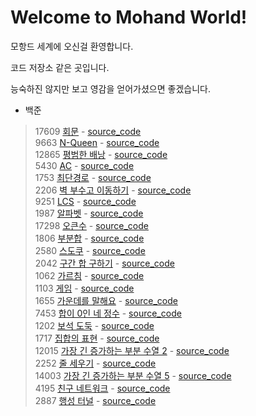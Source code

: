 # Welcome to Mohand World!

모항드 세계에 오신걸 환영합니다.

코드 저장소 같은 곳입니다.

능숙하진 않지만 보고 영감을 얻어가셨으면 좋겠습니다.

+ 백준
> 17609 [회문](https://www.acmicpc.net/problem/17609) - [source_code](baekjoon_17609)  
> 9663 [N-Queen](https://www.acmicpc.net/problem/9663) - [source_code](baekjoon_9663)  
> 12865 [평범한 배낭](https://www.acmicpc.net/problem/12865) - [source_code](baekjoon_12865)  
> 5430 [AC](https://www.acmicpc.net/problem/5430) - [source_code](baekjoon_5430)  
> 1753 [최단경로](https://www.acmicpc.net/problem/1753) - [source_code](baekjoon_1753)  
> 2206 [벽 부수고 이동하기](https://www.acmicpc.net/problem/2206) - [source_code](baekjoon_2206)  
> 9251 [LCS](https://www.acmicpc.net/problem/9251) - [source_code](baekjoon_9251)  
> 1987 [알파벳](https://www.acmicpc.net/problem/1987) - [source_code](baekjoon_1987)  
> 17298 [오큰수](https://www.acmicpc.net/problem/17298) - [source_code](baekjoon_17298)  
> 1806 [부분합](https://www.acmicpc.net/problem/1806) - [source_code](baekjoon_1806)  
> 2580 [스도쿠](https://www.acmicpc.net/problem/2580) - [source_code](baekjoon_2580)  
> 2042 [구간 합 구하기](https://www.acmicpc.net/problem/2042) - [source_code](baekjoon_2042)  
> 1062 [가르침](https://www.acmicpc.net/problem/1062) - [source_code](baekjoon_1062)  
> 1103 [게임](https://www.acmicpc.net/problem/1103) - [source_code](baekjoon_1103)  
> 1655 [가운데를 말해요](https://www.acmicpc.net/problem/1655) - [source_code](baekjoon_1655)  
> 7453 [합이 0인 네 정수](https://www.acmicpc.net/problem/7453) - [source_code](baekjoon_7453)  
> 1202 [보석 도둑](https://www.acmicpc.net/problem/1202) - [source_code](baekjoon_1202)  
> 1717 [집합의 표현](https://www.acmicpc.net/problem/1717) - [source_code](baekjoon_1717)  
> 12015 [가장 긴 증가하는 부분 수열 2](https://www.acmicpc.net/problem/12015) - [source_code](baekjoon_12015)  
> 2252 [줄 세우기](https://www.acmicpc.net/problem/2252) - [source_code](baekjoon_2252)  
> 14003 [가장 긴 증가하는 부분 수열 5](https://www.acmicpc.net/problem/14003) - [source_code](baekjoon_14003)  
> 4195 [친구 네트워크](https://www.acmicpc.net/problem/4195) - [source_code](baekjoon_4195)  
> 2887 [행성 터널](https://www.acmicpc.net/problem/2887) - [source_code](baekjoon_2887)
